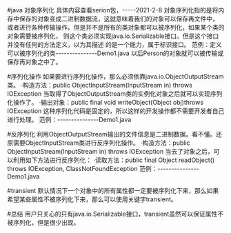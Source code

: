 #java 对象序列化  具体内容查看serion包，-----2021-2-8
    对象序列化指的是将内存中保存的对象变成二进制数据流，这就意味着我们的对象可以保存再文件中，
    或者进行各种传输操作。但是并不是所有的类对象都可以被序列化，如果某个类的对象需要被序列化，
    则这个类必须实现java.io.Serializable接口。但是这个接口并没有任何的方法定义，以为其描述
    的是一个能力，属于标识接口。
范例：定义可以被序列化的类---------------Demo1.java
    以后Person的对象就可以被传输或保存再对象之中了。
    
    
#序列化操作
    如果要进行序列化操作，那么必须依靠java.io.ObjectOutputStream类。
        ·构造方法：public ObjectInputStream(InputStream in) throws IOException
    当取得了ObjectOutputStream类的实例化对象之后就可以实现序列化操作了。
        ·输出对象：public final void writeObject(Object obj)throws IOException
    这种序列化代码是固定的，所以这样的开发操作都不需要开发者自己进行处理。
范例：---------------Demo1.java

#反序列化
    利用ObjectOutputStream输出的文件信息是二进制数据。看不懂。还原需要ObjectInputStream类进行反序列化操作。
        ·构造方法：public ObjectInputStream(InputStream in) throws IOException
    当去了对象之后，可以利用如下方法进行反序列化：
        ·读取方法：public final Object readObject() throws IOException, ClassNotFoundException
范例：---------------Demo1.java

#transient
    默认情况下一个对象中的所有属性都一定要被序列化下来，那么如果希望某些属性不被序列化下来，那么可以使用关键字transient。
    
    
#总结
    用户只关心的只有java.io.Serializable接口，transient虽然可以保证属性不被序列化，但是很少出现。
    
    
    
    